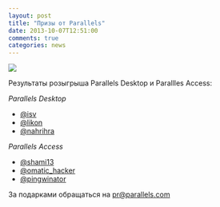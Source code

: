 ```yaml
---
layout: post
title: "Призы от Parallels"
date: 2013-10-07T12:51:00
comments: true
categories: news
---
```

![](https://radio-t.com/images/radio-t/rt298.jpg)

Результаты розыгрыша Parallels Desktop и Parallles Access:

*Parallels Desktop*

 * [@isv](http://twitter.com/isv)
 * [@likon](http://twitter.com/likon)
 * [@nahrihra](http://twitter.com/nahrihra)

*Parallels Access*

 * [@shami13](http://twitter.com/shami13)
 * [@omatic_hacker](http://twitter.com/omatic_hacker)
 * [@pingwinator](http://twitter.com/pingwinator)

За подарками обращаться на [pr@parallels.com](mailto:pr@parallels.com)
